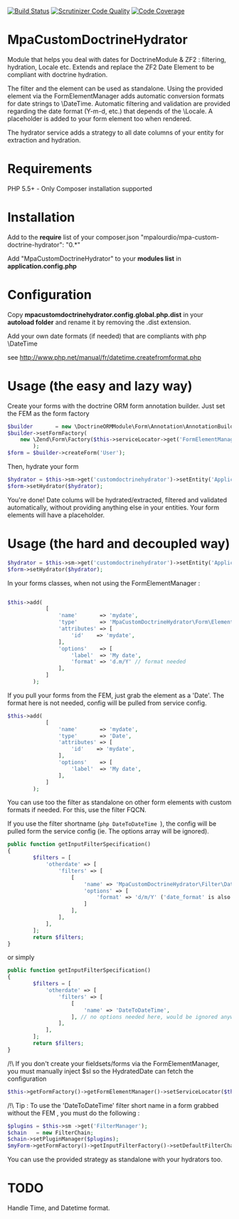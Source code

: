 [![Build Status](https://travis-ci.org/mpalourdio/MpaCustomDoctrineHydrator.png?branch=master)](https://travis-ci.org/mpalourdio/MpaCustomDoctrineHydrator)
[![Scrutinizer Code Quality](https://scrutinizer-ci.com/g/mpalourdio/MpaCustomDoctrineHydrator/badges/quality-score.png?s=2c109f8b765d059d4b33cb1f6195eae07b2fdb1c)](https://scrutinizer-ci.com/g/mpalourdio/MpaCustomDoctrineHydrator/)
[![Code Coverage](https://scrutinizer-ci.com/g/mpalourdio/MpaCustomDoctrineHydrator/badges/coverage.png?s=b249873714b3c85f08dfcd9306bd4c6b9cb19ba0)](https://scrutinizer-ci.com/g/mpalourdio/MpaCustomDoctrineHydrator/)


MpaCustomDoctrineHydrator
=========================

Module that helps you deal with dates for DoctrineModule & ZF2 : filtering, hydration, Locale etc.
Extends and replace the ZF2 Date Element to be compliant with doctrine hydration.

The filter and the element can be used as standalone. Using the provided element via the FormElementManager adds automatic conversion formats for date strings to \DateTime.
Automatic filtering and validation are provided regarding the date format (Y-m-d, etc.) that depends of the \Locale. A placeholder is added to your form element too when rendered.

The hydrator service adds a strategy to all date columns of your entity for extraction and hydration.

Requirements
============
PHP 5.5+ - Only Composer installation supported


Installation
============
Add to the **require** list   of your composer.json
"mpalourdio/mpa-custom-doctrine-hydrator": "0.*"

Add "MpaCustomDoctrineHydrator" to your **modules list** in **application.config.php**


Configuration
=============
Copy **mpacustomdoctrinehydrator.config.global.php.dist** in your **autoload folder** and rename it by removing the .dist
extension.

Add your own date formats (if needed) that are compliants with php \DateTime

see http://www.php.net/manual/fr/datetime.createfromformat.php

Usage (the easy and lazy way)
=============================

Create your forms with the doctrine ORM form annotation builder. Just set the FEM as the form factory

```php
$builder       = new \DoctrineORMModule\Form\Annotation\AnnotationBuilder($this->entityManager);
$builder->setFormFactory(
    new \Zend\Form\Factory($this->serviceLocator->get('FormElementManager'))
        );
$form = $builder->createForm('User');
```
Then, hydrate your form

```php
$hydrator = $this->sm->get('customdoctrinehydrator')->setEntity('Application\Entity\Myentity');
$form->setHydrator($hydrator);
```

You're done! Date colums will be hydrated/extracted, filtered and validated automatically, without providing anything else in your entities.
Your form elements will have a placeholder.


Usage (the hard and decoupled way)
=================================

```php
$hydrator = $this->sm->get('customdoctrinehydrator')->setEntity('Application\Entity\Myentity');
$form->setHydrator($hydrator);
```
In your forms classes, when not using the FormElementManager :
```php

$this->add(
            [
                'name'       => 'mydate',
                'type'       => 'MpaCustomDoctrineHydrator\Form\Element\HydratedDate',
                'attributes' => [
                    'id'    => 'mydate',
                ],
                'options'    => [
                    'label'  => 'My date',
                    'format' => 'd.m/Y' // format needed
                ],
            ]
        );
```

If you pull your forms from the FEM, just grab the element as a 'Date'. The format here is not needed, config will be pulled from service config.

```php
$this->add(
            [
                'name'       => 'mydate',
                'type'       => 'Date',
                'attributes' => [
                    'id'    => 'mydate',
                ],
                'options'    => [
                    'label'  => 'My date',
                ],
            ]
        );
```

You can use too the filter as standalone on other form elements with custom formats if needed. For this, use the filter FQCN.

If you use the filter shortname (```php DateToDateTime ```), the config will be pulled form the service config (ie. The options array will be ignored).

```php
public function getInputFilterSpecification()
{
        $filters = [
            'otherdate' => [
                'filters' => [
                    [
                        'name' => 'MpaCustomDoctrineHydrator\Filter\DateToDateTime',
                        'options' => [
                            'format' => 'd/m/Y' ('date_format' is also accepted)
                        ]
                    ],
                ],
            ],
        ];
        return $filters;
}
```

or simply

```php
public function getInputFilterSpecification()
{
        $filters = [
            'otherdate' => [
                'filters' => [
                    [
                        'name' => 'DateToDateTime',
                    ], // no options needed here, would be ignored anyway
                ],
            ],
        ];
        return $filters;
}
```

/!\ If you don't create your fieldsets/forms via the FormElementManager, you must manually inject $sl so the HydratedDate can fetch the configuration
```php
$this->getFormFactory()->getFormElementManager()->setServiceLocator($this->sm);
```

/!\ Tip : To use the 'DateToDateTime' filter short name in a form grabbed without the FEM , you must do the following :
```php
$plugins = $this->sm ->get('FilterManager');
$chain   = new FilterChain;
$chain->setPluginManager($plugins);
$myForm->getFormFactory()->getInputFilterFactory()->setDefaultFilterChain($chain);
```

You can use the provided strategy as standalone with your hydrators too.

TODO
====

Handle Time, and Datetime format.
